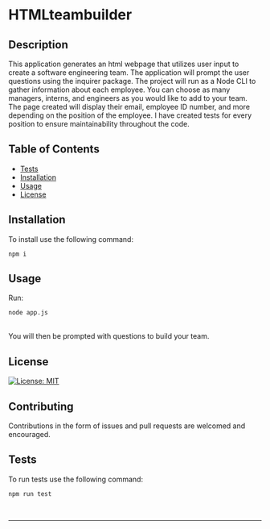 # HTMLteambuilder

## Description 

This application generates an html webpage that utilizes user input to create a software engineering team. The application will prompt the user questions using the inquirer package. The project will run as a Node CLI to gather information about each employee. You can choose as many managers, interns, and engineers as you would like to add to your team. The page created will display their email, employee ID number, and more depending on the position of the employee. I have created tests for every position to ensure maintainability throughout the code.
 


## Table of Contents 

* [Tests](#tests)
* [Installation](#installation)
* [Usage](#usage)
* [License](#license)


## Installation

To install use the following command:<br>
<pre><code>npm i</pre></code>


## Usage 


Run: <pre><code>node app.js</pre></code><br>
You will then be prompted with questions to build your team.




## License

[![License: MIT](https://img.shields.io/badge/License-MIT-yellow.svg)](https://opensource.org/licenses/MIT)



## Contributing

Contributions in the form of issues and pull requests are welcomed and encouraged.

## Tests

To run tests use the following command:

<pre><code>npm run test</pre></code><br>


---

